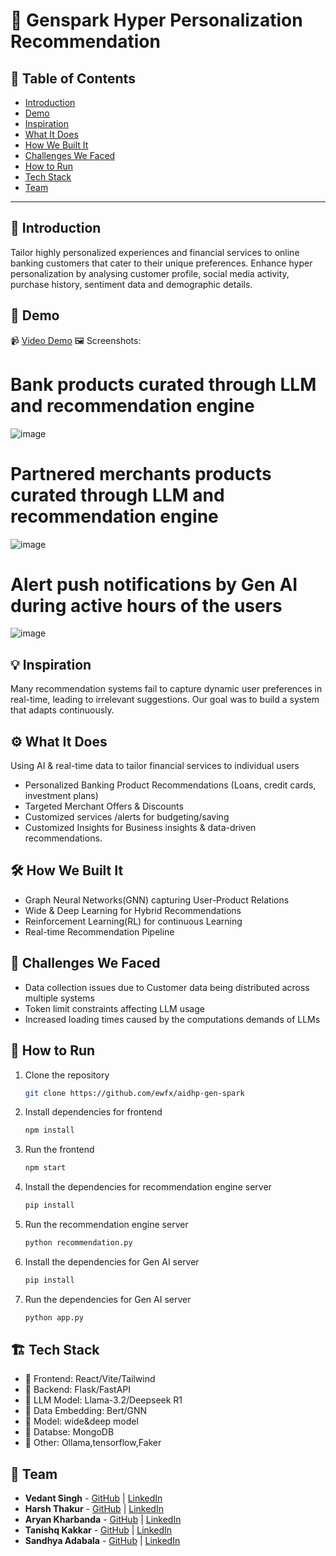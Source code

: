 # 🚀 Genspark Hyper Personalization Recommendation

## 📌 Table of Contents
- [Introduction](#introduction)
- [Demo](#demo)
- [Inspiration](#inspiration)
- [What It Does](#what-it-does)
- [How We Built It](#how-we-built-it)
- [Challenges We Faced](#challenges-we-faced)
- [How to Run](#how-to-run)
- [Tech Stack](#tech-stack)
- [Team](#team)

----

## 🎯 Introduction
Tailor highly personalized experiences and financial services to online banking customers that cater to their unique preferences. 
Enhance hyper personalization by analysing customer profile, social media activity, purchase history, sentiment data and demographic details.


## 🎥 Demo
📹 [Video Demo](https://drive.google.com/file/d/10ADNtvQYxwn-M5IgftG2cnRWTmu9xzCa/view?usp=sharing) 
🖼️ Screenshots:

# Bank products curated through LLM and recommendation engine
![image](https://github.com/user-attachments/assets/a198f9be-84aa-4d7d-9393-828610f1c6ff)

# Partnered merchants products curated through LLM and recommendation engine
![image](https://github.com/user-attachments/assets/59303595-0e4a-4f3f-9d60-12e4974af543)

# Alert push notifications by Gen AI during active hours of the users
![image](https://github.com/user-attachments/assets/139fffd5-f754-4602-85e3-af3aca766676)



## 💡 Inspiration
Many recommendation systems fail to capture dynamic user preferences in real-time, leading to irrelevant suggestions. Our goal was to build a system that adapts continuously.

## ⚙️ What It Does
Using AI & real-time data to tailor financial services to individual users
- Personalized Banking Product Recommendations (Loans, credit cards, investment plans)
- Targeted Merchant Offers & Discounts 
- Customized services /alerts for budgeting/saving
- Customized Insights  for Business insights & data-driven recommendations. 

## 🛠️ How We Built It
- Graph Neural Networks(GNN) capturing User-Product Relations
- Wide & Deep Learning for Hybrid Recommendations
- Reinforcement Learning(RL) for continuous Learning
- Real-time Recommendation Pipeline


## 🚧 Challenges We Faced
- Data collection issues due to Customer data being distributed across multiple systems
- Token limit constraints affecting LLM usage
- Increased loading times caused by the computations demands of LLMs


## 🏃 How to Run
1. Clone the repository  
   ```sh
   git clone https://github.com/ewfx/aidhp-gen-spark
   ```
2. Install dependencies for frontend
   ```sh
   npm install  
   ```
3. Run the frontend
   ```sh
   npm start  
   ```
4. Install the dependencies for recommendation engine server
   ```sh
   pip install 
   ```
5. Run the recommendation engine server
   ```sh
   python recommendation.py
   ```
6. Install the dependencies for  Gen AI server
   ```sh
   pip install
   ```
7. Run the dependencies for  Gen AI server
   ```sh
   python app.py
   ```

## 🏗️ Tech Stack
- 🔹 Frontend: React/Vite/Tailwind
- 🔹 Backend: Flask/FastAPI
- 🔹 LLM Model: Llama-3.2/Deepseek R1
- 🔹 Data Embedding: Bert/GNN
- 🔹 Model: wide&deep model
- 🔹 Databse: MongoDB
- 🔹 Other: Ollama,tensorflow,Faker

## 👥 Team
- **Vedant Singh** - [GitHub](https://github.com/vedant-11) | [LinkedIn](https://www.linkedin.com/in/vedant-singh-a7145020a/)
- **Harsh Thakur** - [GitHub](https://github.com/HarshThakur-08) | [LinkedIn](https://www.linkedin.com/in/harsh-thakur-b18b7920a/)
- **Aryan Kharbanda** - [GitHub](https://github.com/aryankharbanda) | [LinkedIn](https://www.linkedin.com/in/aryan-kharbanda-a6552a206/)
- **Tanishq Kakkar** - [GitHub](https://github.com/tanishq1308) | [LinkedIn](https://www.linkedin.com/in/tanishq-kakkar-663100201)
- **Sandhya Adabala** - [GitHub](https://github.com/sandhyaadabala) | [LinkedIn](https://www.linkedin.com/in/sandhya-adabala-7b44534/)

